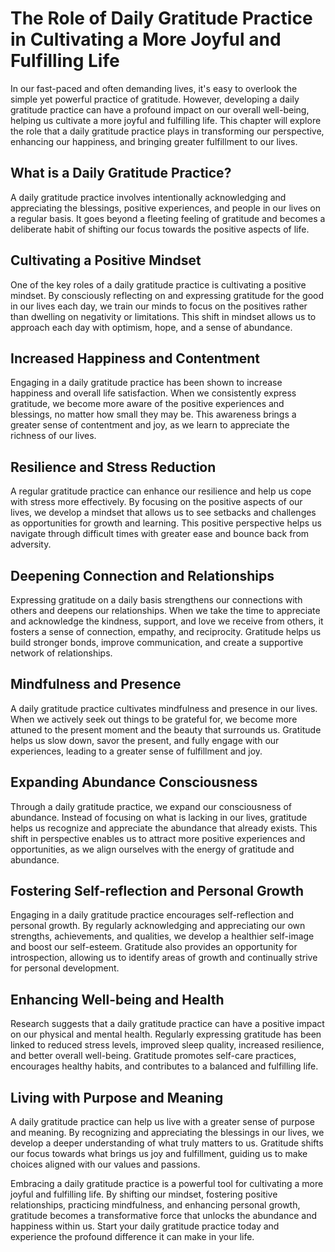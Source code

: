 The Role of Daily Gratitude Practice in Cultivating a More Joyful and Fulfilling Life
==============================================================================================

In our fast-paced and often demanding lives, it's easy to overlook the simple yet powerful practice of gratitude. However, developing a daily gratitude practice can have a profound impact on our overall well-being, helping us cultivate a more joyful and fulfilling life. This chapter will explore the role that a daily gratitude practice plays in transforming our perspective, enhancing our happiness, and bringing greater fulfillment to our lives.

**What is a Daily Gratitude Practice?**
---------------------------------------

A daily gratitude practice involves intentionally acknowledging and appreciating the blessings, positive experiences, and people in our lives on a regular basis. It goes beyond a fleeting feeling of gratitude and becomes a deliberate habit of shifting our focus towards the positive aspects of life.

**Cultivating a Positive Mindset**
----------------------------------

One of the key roles of a daily gratitude practice is cultivating a positive mindset. By consciously reflecting on and expressing gratitude for the good in our lives each day, we train our minds to focus on the positives rather than dwelling on negativity or limitations. This shift in mindset allows us to approach each day with optimism, hope, and a sense of abundance.

**Increased Happiness and Contentment**
---------------------------------------

Engaging in a daily gratitude practice has been shown to increase happiness and overall life satisfaction. When we consistently express gratitude, we become more aware of the positive experiences and blessings, no matter how small they may be. This awareness brings a greater sense of contentment and joy, as we learn to appreciate the richness of our lives.

**Resilience and Stress Reduction**
-----------------------------------

A regular gratitude practice can enhance our resilience and help us cope with stress more effectively. By focusing on the positive aspects of our lives, we develop a mindset that allows us to see setbacks and challenges as opportunities for growth and learning. This positive perspective helps us navigate through difficult times with greater ease and bounce back from adversity.

**Deepening Connection and Relationships**
------------------------------------------

Expressing gratitude on a daily basis strengthens our connections with others and deepens our relationships. When we take the time to appreciate and acknowledge the kindness, support, and love we receive from others, it fosters a sense of connection, empathy, and reciprocity. Gratitude helps us build stronger bonds, improve communication, and create a supportive network of relationships.

**Mindfulness and Presence**
----------------------------

A daily gratitude practice cultivates mindfulness and presence in our lives. When we actively seek out things to be grateful for, we become more attuned to the present moment and the beauty that surrounds us. Gratitude helps us slow down, savor the present, and fully engage with our experiences, leading to a greater sense of fulfillment and joy.

**Expanding Abundance Consciousness**
-------------------------------------

Through a daily gratitude practice, we expand our consciousness of abundance. Instead of focusing on what is lacking in our lives, gratitude helps us recognize and appreciate the abundance that already exists. This shift in perspective enables us to attract more positive experiences and opportunities, as we align ourselves with the energy of gratitude and abundance.

**Fostering Self-reflection and Personal Growth**
-------------------------------------------------

Engaging in a daily gratitude practice encourages self-reflection and personal growth. By regularly acknowledging and appreciating our own strengths, achievements, and qualities, we develop a healthier self-image and boost our self-esteem. Gratitude also provides an opportunity for introspection, allowing us to identify areas of growth and continually strive for personal development.

**Enhancing Well-being and Health**
-----------------------------------

Research suggests that a daily gratitude practice can have a positive impact on our physical and mental health. Regularly expressing gratitude has been linked to reduced stress levels, improved sleep quality, increased resilience, and better overall well-being. Gratitude promotes self-care practices, encourages healthy habits, and contributes to a balanced and fulfilling life.

**Living with Purpose and Meaning**
-----------------------------------

A daily gratitude practice can help us live with a greater sense of purpose and meaning. By recognizing and appreciating the blessings in our lives, we develop a deeper understanding of what truly matters to us. Gratitude shifts our focus towards what brings us joy and fulfillment, guiding us to make choices aligned with our values and passions.

Embracing a daily gratitude practice is a powerful tool for cultivating a more joyful and fulfilling life. By shifting our mindset, fostering positive relationships, practicing mindfulness, and enhancing personal growth, gratitude becomes a transformative force that unlocks the abundance and happiness within us. Start your daily gratitude practice today and experience the profound difference it can make in your life.
